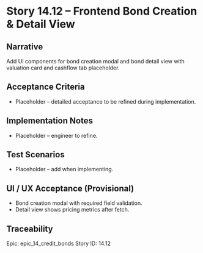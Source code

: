 # Story 14.12 – Frontend Bond Creation & Detail View

## Narrative
Add UI components for bond creation modal and bond detail view with valuation card and cashflow tab placeholder.

## Acceptance Criteria
- Placeholder – detailed acceptance to be refined during implementation.

## Implementation Notes
- Placeholder – engineer to refine.

## Test Scenarios
- Placeholder – add when implementing.

## UI / UX Acceptance (Provisional)
- Bond creation modal with required field validation.
- Detail view shows pricing metrics after fetch.

## Traceability
Epic: epic_14_credit_bonds
Story ID: 14.12

